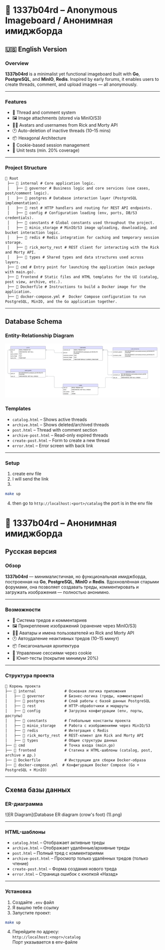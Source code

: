 # 🧠 1337b04rd – Anonymous Imageboard / Анонимная имиджборда

## 🇺🇸 English Version

### Overview

**1337b04rd** is a minimalist yet functional imageboard built with **Go**, **PostgreSQL**, and **MinIO**, **Redis**. Inspired by early forums, it enables users to create threads, comment, and upload images — all anonymously.

---

### Features

- 💬 Thread and comment system
- 🖼 Image attachments (stored via MinIO/S3)
- 🧑‍🚀 Avatars and usernames from Rick and Morty API
- 🕐 Auto-deletion of inactive threads (10–15 mins)
- 📦 Hexagonal Architecture
- 🔐 Cookie-based session management
- 🧪 Unit tests (min. 20% coverage)

---

### Project Structure

```
📂 Root
 ├── 📂 internal # Core application logic.
 │   ├── 📂 governor # Business logic and core services (use cases, post/comment logic).
 │   ├── 📂 postgres # Database interaction layer (PostgreSQL implementation).
 │   ├── 📂 rest # HTTP handlers and routing for REST API endpoints.
 │   ├── 📂 config # Configuration loading (env, ports, DB/S3 credentials).
 │   ├── 📂 constants # Global constants used throughout the project.
 │   ├── 📂 minio_storage # MinIO/S3 image uploading, downloading, and bucket interaction logic.
 │   ├── 📂 redis # Redis integration for caching and temporary session storage.
 │   ├── 📂 rick_morty_rest # REST client for interacting with the Rick and Morty API.
 │   ├── 📂 types # Shared types and data structures used across layers.
 ├── 📂 cmd # Entry point for launching the application (main package with main.go).
 ├── 📂 frontend # Static files and HTML templates for the UI (catalog, post view, archive, etc.).
 ├── 📄 Dockerfile # Instructions to build a Docker image for the application.
 ├── 📄 docker-compose.yml #  Docker Compose configuration to run PostgreSQL, MinIO, and the Go application together.
```

---

## Database Schema

### Entity-Relationship Diagram

![ER Diagram](ERD.png)

### Templates

- `catalog.html` – Shows active threads
- `archive.html` – Shows deleted/archived threads
- `post.html` – Thread with comment section
- `archive-post.html` – Read-only expired threads
- `create-post.html` – Form to create a new thread
- `error.html` – Error screen with back link

---

### Setup

1. create env file
2. I will send the link
3.

```bash
make up
```

4. then go to
   `http://localhost:<port>/catalog`
   the port is in the env file

# 🧠 1337b04rd – Анонимная имиджборда

## Русская версия

### Обзор

**1337b04rd** — минималистичная, но функциональная имиджборда, построенная на **Go**, **PostgreSQL**, **MinIO** и **Redis**. Вдохновлённая старыми форумами, она позволяет создавать треды, комментировать и загружать изображения — полностью анонимно.

---

### Возможности

- 💬 Система тредов и комментариев
- 🖼 Прикрепление изображений (хранение через MinIO/S3)
- 🧑‍🚀 Аватары и имена пользователей из Rick and Morty API
- 🕐 Автоудаление неактивных тредов (10–15 минут)
- 📦 Гексагональная архитектура
- 🔐 Управление сессиями через cookie
- 🧪 Юнит-тесты (покрытие минимум 20%)

---

### Структура проекта

```
📂 Корень проекта
├── 📂 internal             # Основная логика приложения
│   ├── 📂 governor         # Бизнес-логика (треды, комментарии)
│   ├── 📂 postgres         # Слой работы с базой данных PostgreSQL
│   ├── 📂 rest             # HTTP-обработчики и маршруты
│   ├── 📂 config           # Загрузка конфигурации (env, порты, доступы)
│   ├── 📂 constants        # Глобальные константы проекта
│   ├── 📂 minio_storage    # Работа с изображениями через MinIO/S3
│   ├── 📂 redis            # Интеграция с Redis
│   ├── 📂 rick_morty_rest  # REST-клиент для Rick and Morty API
│   ├── 📂 types            # Общие структуры данных
├── 📂 cmd                  # Точка входа (main.go)
├── 📂 frontend             # Статика и HTML-шаблоны (catalog, post, archive и др.)
├── 📄 Dockerfile           # Инструкции для сборки Docker-образа
├── 📄 docker-compose.yml  # Конфигурация Docker Compose (Go + PostgreSQL + MinIO)
```

---

## Схема базы данных

### ER-диаграмма

![ER Diagram](Database ER diagram (crow's foot) (1).png)

---

### HTML-шаблоны

- `catalog.html` – Отображает активные треды
- `archive.html` – Отображает удалённые/архивные треды
- `post.html` – Полный тред с комментариями
- `archive-post.html` – Просмотр только удалённых тредов (только чтение)
- `create-post.html` – Форма создания нового треда
- `error.html` – Страница ошибок с кнопкой «Назад»

---

### Установка

1. Создайте `.env` файл
2. Я вышлю тебе ссылку
3. Запустите проект:

```bash
make up
```

4. Перейдите по адресу:  
   `http://localhost:<порт>/catalog`  
   Порт указывается в env-файле
